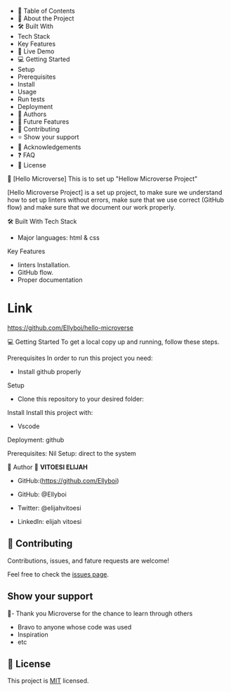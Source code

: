 - 📗 Table of Contents
- 📖 About the Project
- 🛠 Built With
- Tech Stack
- Key Features
- 🚀 Live Demo
- 💻 Getting Started
- Setup
- Prerequisites
- Install
- Usage
- Run tests
- Deployment
- 👥 Authors
- 🔭 Future Features
- 🤝 Contributing
- ⭐️ Show your support
- 🙏 Acknowledgements
- ❓ FAQ
- 📝 License


📖 [Hello Microverse]
This is to set up "Hellow Microverse Project"

[Hello Microverse Project] is a set up project, to make sure we understand how to set up linters without errors, make sure that we use correct (GitHub flow) and make sure that we document our work properly.

🛠 Built With
Tech Stack
- Major languages: html & css

Key Features
- linters Installation.
- GitHub flow.
- Proper documentation

# Link
https://github.com/Ellyboi/hello-microverse

💻 Getting Started
To get a local copy up and running, follow these steps.

Prerequisites
In order to run this project you need:
- Install github properly

Setup
- Clone this repository to your desired folder:

Install
Install this project with:
- Vscode

Deployment: github

Prerequisites: Nil
Setup: direct to the system


👤 Author
👤 **VITOESI ELIJAH**

- GitHub:(https://github.com/Ellyboi)

- GitHub: @Ellyboi
- Twitter: @elijahvitoesi
- LinkedIn: elijah vitoesi



## 🤝 Contributing

Contributions, issues, and fature requests are welcome!

Feel free to check the [issues page](../../issues/).

## Show your support


🙏- Thank you Microverse for the chance to learn through others
- Bravo to anyone whose code was used
- Inspiration
- etc

## 📝 License

This project is [MIT](./MIT.md) licensed.
